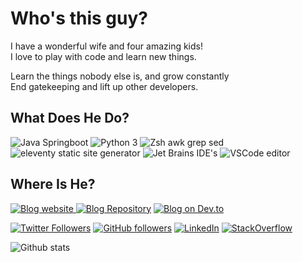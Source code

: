 <link rel="stylesheet" type="text/css" href="style.css" />

# Who's this guy?

I have a wonderful wife and four amazing kids!  
I love to play with code and learn new things.   

Learn the things nobody else is, and grow constantly  
End gatekeeping and lift up other developers.   

## What Does He Do?

![Java Springboot](https://img.shields.io/badge/Java-Springboot-brightgreen.svg?logo=Java&logoColor=brightgreen&style=flat)
![Python 3](https://img.shields.io/badge/Python-3-brightgreen.svg?logo=python&logoColor=brightgreen&style=flat)
![Zsh awk grep sed](https://img.shields.io/badge/Zsh-awk/grep/sed-brightgreen.svg?logo=GNU%20Bash&logoColor=brightgreen&style=flat)  
![eleventy static site generator](https://img.shields.io/badge/Eleventy-SSG-brightgreen.svg?logo=eleventy&logoColor=brightgreen&style=flat)
![Jet Brains IDE's](https://img.shields.io/badge/JetBrains-IDE's-brightgreen.svg?logo=jetbrains&logoColor=brightgreen&style=flat)
![VSCode editor](https://img.shields.io/badge/VSCode-EDITOR-brightgreen.svg?logo=Visual%20Studio%20Code&logoColor=brightgreen&style=flat)  

## Where Is He?
[![Blog website](https://img.shields.io/badge/My-Blog-brightgreen.svg?logo=eleventy&logoColor=brightgreen&style=flat) ](https://coreydmccarty.dev)
[![Blog Repository](https://img.shields.io/badge/Blog-Repository-brightgreen.svg?logo=github&logoColor=brightgreen&style=flat)](https://github.com/xanderyzwich/xanderyzwich.github.io)
[![Blog on Dev.to](https://img.shields.io/badge/Blog-on%20DEV.to-brightgreen.svg?logo=dev.to&logoColor=brightgreen&style=flat) ](https://devto.mccarty.dev)  

[![Twitter Followers](https://img.shields.io/twitter/follow/coreydmccarty?color=brightgreen&label=Twitter%20Followers&logo=twitter&logoColor=brightgreen&style=flat)](https://twitter.mccarty.dev)
[![GitHub followers](https://img.shields.io/github/followers/xanderyzwich?color=brightgreen&logo=github&logoColor=brightgreen&style=&style=flat)](http://github.mccarty.dev)
[![LinkedIn](https://img.shields.io/badge/LinkedIn-PRO-brightgreen.svg?logo=linkedin&logoColor=brightgreen&style=flat)](https://linkedin.mccarty.dev)
[![StackOverflow](https://img.shields.io/badge/StackOverflow-Excavator-brightgreen.svg?logo=stack%20overflow&logoColor=brightgreen)](https://stackoverflow.com/users/2196988/xander-yzwich)

![Github stats](https://github-readme-stats.vercel.app/api?username=xanderyzwich&show_icons=true&theme=dark)

